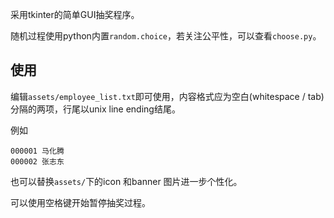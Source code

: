 采用tkinter的简单GUI抽奖程序。

随机过程使用python内置`random.choice`，若关注公平性，可以查看`choose.py`。

## 使用

编辑`assets/employee_list.txt`即可使用，内容格式应为空白(whitespace / tab) 
分隔的两项，行尾以unix line ending结尾。

例如

```
000001 马化腾
000002 张志东
```

也可以替换`assets/`下的icon 和banner 图片进一步个性化。

可以使用空格键开始暂停抽奖过程。
